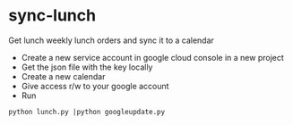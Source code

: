 # sync-lunch
Get lunch weekly lunch orders and sync it to a calendar

* Create a new service account in google cloud console in a new project
* Get the json file with the key locally
* Create a new calendar
* Give access r/w to your google account
* Run 
```
python lunch.py |python googleupdate.py
```

